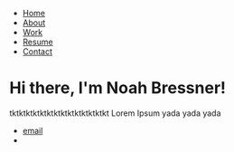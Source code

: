 <!DOCTYPE html>
<html>
	<head>
		<title>Noah Bressner</title>
	</head>
	<body>
		<nav>
    		<ul>
        		<li><a href="/">Home</a></li>
	        	<li><a href="/About">About</a></li>
        		<li><a href="/Work">Work</a></li>
        		<li><a href="/Resume">Resume</a></li>
            		<li><a href="/Contact">Contact</a></li>
    		</ul>
		</nav>
		<div class="container">
    		<div class="blurb">
        		<h1>Hi there, I'm Noah Bressner!</h1>
				<p>tktktktktktktktktktktktktktkt Lorem Ipsum yada yada yada</a></p>
    		</div><!-- /.blurb -->
		</div><!-- /.container -->
		<footer>
    		<ul>
        		<li><a href="mailto:nbressn1@gmail.com">email</a></li>
        		<li><a href="noahbressner.com</a></li>
			</ul>
		</footer>
	</body>
</html>
